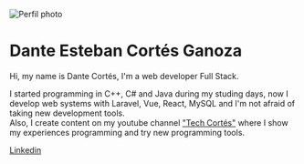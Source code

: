 ![Perfil photo](/perfil_photo.jpg)
  
# Dante Esteban Cortés Ganoza

Hi, my name is Dante Cortés, I'm a web developer Full Stack.  
  
I started programming in C++, C# and Java during my studing days, now I develop web systems with Laravel, Vue, React, MySQL and I'm not afraid of taking new development tools.  
Also, I create content on my youtube channel ["Tech Cortés"](https://www.youtube.com/channel/UCwqXR2Z_2emS6ICXnCVw31A) where I show my experiences programming and try new programming tools.
  


[Linkedin](https://www.linkedin.com/in/dantecortes/)

<!--
**danteCortes/danteCortes** is a ✨ _special_ ✨ repository because its `README.md` (this file) appears on your GitHub profile.

Here are some ideas to get you started:

- 🔭 I’m currently working on ...
- 🌱 I’m currently learning ...
- 👯 I’m looking to collaborate on ...
- 🤔 I’m looking for help with ...
- 💬 Ask me about ...
- 📫 How to reach me: ...
- 😄 Pronouns: ...
- ⚡ Fun fact: ...
- 👋
-->
